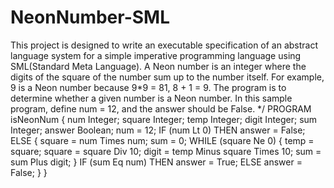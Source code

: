# NeonNumber-SML
This project is designed to write an executable specification of an abstract language system for a simple imperative programming language using SML(Standard Meta Language).
A Neon number is an integer where the digits of the square of the number sum up to the number itself.
For example, 9 is a Neon number because 9*9 = 81, 8 + 1 = 9.
The program is to determine whether a given number is a Neon number.
In this sample program, define num = 12, and the answer should be False.
*/
PROGRAM isNeonNum
{
num Integer;
square Integer;
temp Integer;
digit Integer;
sum Integer;
answer Boolean;
num = 12;
IF (num Lt 0) THEN answer = False;
ELSE
{
square = num Times num;
sum = 0;
WHILE (square Ne 0)
{
temp = square;
square = square Div 10;
digit = temp Minus square Times 10;
sum = sum Plus digit;
}
IF (sum Eq num) THEN answer = True;
ELSE answer = False;
}
}
